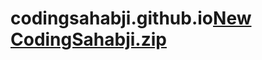 # codingsahabji.github.io[New CodingSahabji.zip](https://github.com/krishnaPandey12/codingsahabji.com/files/8260178/New.CodingSahabji.zip)
